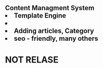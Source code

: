 <h2>Content Managment System </b2> 
<li> Template Engine<li> 
<li>Adding articles, Category </li> 
<li> seo - friendly, many others </li>

<h1>NOT RELASE</h1>
